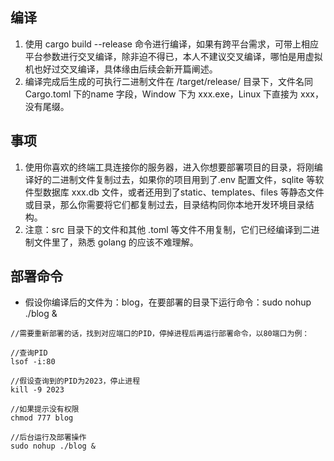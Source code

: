 ## 编译

1. 使用 cargo build --release 命令进行编译，如果有跨平台需求，可带上相应平台参数进行交叉编译，除非迫不得已，本人不建议交叉编译，哪怕是用虚拟机也好过交叉编译，具体缘由后续会新开篇阐述。
2. 编译完成后生成的可执行二进制文件在 /target/release/ 目录下，文件名同 Cargo.toml 下的name 字段，Window 下为 xxx.exe，Linux 下直接为 xxx，没有尾缀。

## 事项

1. 使用你喜欢的终端工具连接你的服务器，进入你想要部署项目的目录，将刚编译好的二进制文件复制过去，如果你的项目用到了.env 配置文件，sqlite 等软件型数据库 xxx.db 文件，或者还用到了static、templates、files 等静态文件或目录，那么你需要将它们都复制过去，目录结构同你本地开发环境目录结构。
2. 注意：src 目录下的文件和其他 .toml 等文件不用复制，它们已经编译到二进制文件里了，熟悉 golang 的应该不难理解。

## 部署命令

- 假设你编译后的文件为：blog，在要部署的目录下运行命令：sudo nohup ./blog &

```plaintext
//需要重新部署的话，找到对应端口的PID，停掉进程后再运行部署命令，以80端口为例：

//查询PID
lsof -i:80

//假设查询到的PID为2023，停止进程
kill -9 2023

//如果提示没有权限
chmod 777 blog

//后台运行及部署操作
sudo nohup ./blog &
```